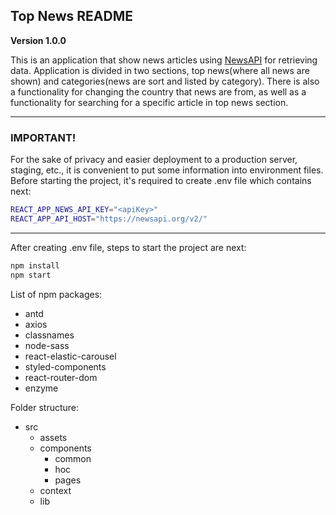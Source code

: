 ## Top News README

 **Version 1.0.0**

 This is an application that show news articles using [NewsAPI](https://newsapi.org/) for retrieving data. Application is divided in two sections, top news(where all news are shown) and categories(news are sort and listed by category). There is also a functionality for changing the country that news are from, as well as a functionality for searching for a specific article in top news section.

---
### IMPORTANT!

For the sake of privacy and easier deployment to a production server, staging, etc., it is convenient to put some information into environment files. Before starting the project, it's required to create .env file which contains next:

```bash
REACT_APP_NEWS_API_KEY="<apiKey>"
REACT_APP_API_HOST="https://newsapi.org/v2/"
```
___

After creating .env file, steps to start the project are next:

```bash
npm install
npm start
```

List of npm packages:

* antd
* axios
* classnames
* node-sass
* react-elastic-carousel
* styled-components
* react-router-dom
* enzyme

Folder structure:

*  src
    * assets
    * components
        * common
        * hoc
        * pages
    * context
    * lib
